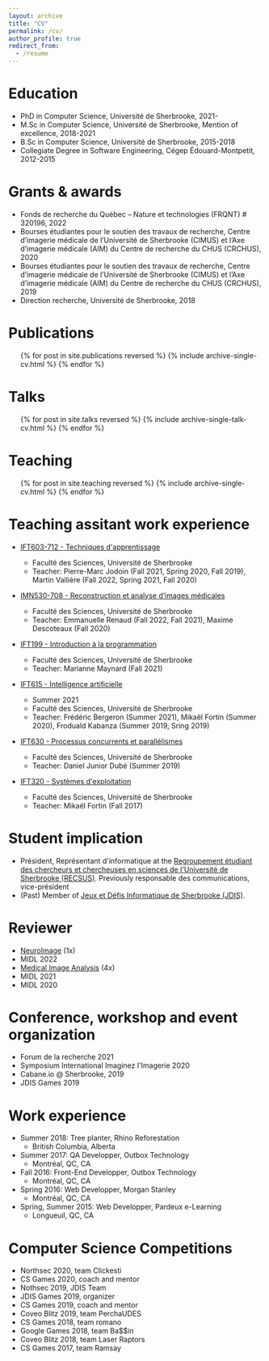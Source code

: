 ```yaml
---
layout: archive
title: "CV"
permalink: /cv/
author_profile: true
redirect_from:
  - /resume
---
```


Education
======
* PhD in Computer Science, Université de Sherbrooke, 2021-
* M.Sc in Computer Science, Université de Sherbrooke, Mention of excellence, 2018-2021
* B.Sc in Computer Science, Université de Sherbrooke, 2015-2018
* Collegiate Degree in Software Engineering, Cégep Édouard-Montpetit, 2012-2015

Grants & awards
======
* Fonds de recherche du Québec – Nature et technologies (FRQNT) # 320196, 2022
* Bourses étudiantes pour le soutien des travaux de recherche, Centre d’imagerie médicale de l’Université de Sherbrooke (CIMUS) et l’Axe d’imagerie médicale (AIM) du Centre de recherche du CHUS (CRCHUS), 2020
* Bourses étudiantes pour le soutien des travaux de recherche, Centre d’imagerie médicale de l’Université de Sherbrooke (CIMUS) et l’Axe d’imagerie médicale (AIM) du Centre de recherche du CHUS (CRCHUS), 2019
* Direction recherche, Université de Sherbrooke, 2018 

Publications
======
  <ul>{% for post in site.publications reversed %}
    {% include archive-single-cv.html %}
  {% endfor %}</ul>
  
Talks
======
  <ul>{% for post in site.talks reversed %}
    {% include archive-single-talk-cv.html %}
  {% endfor %}</ul>
  
Teaching
======
  <ul>{% for post in site.teaching reversed %}
    {% include archive-single-cv.html %}
  {% endfor %}</ul>

Teaching assitant work experience
======

* [IFT603-712 - Techniques d'apprentissage](https://www.usherbrooke.ca/admission/fiches-cours/IFT603)
  * Faculté des Sciences, Université de Sherbrooke
  * Teacher: Pierre-Marc Jodoin (Fall 2021, Spring 2020, Fall 2019), Martin Vallière (Fall 2022, Spring 2021, Fall 2020)

* [IMN530-708 - Reconstruction et analyse d’images médicales](https://www.usherbrooke.ca/admission/fiches-cours/IMN530)
  * Faculté des Sciences, Université de Sherbrooke
  * Teacher: Emmanuelle Renaud (Fall 2022, Fall 2021), Maxime Descoteaux (Fall 2020)

* [IFT199 - Introduction à la programmation](https://www.usherbrooke.ca/admission/fiches-cours/IFT199)
  * Faculté des Sciences, Université de Sherbrooke
  * Teacher: Marianne Maynard (Fall 2021)

* [IFT615 - Intelligence artificielle](https://www.usherbrooke.ca/admission/fiches-cours/IFT615)
  * Summer 2021
  * Faculté des Sciences, Université de Sherbrooke
  * Teacher: Frédéric Bergeron (Summer 2021), Mikaël Fortin (Summer 2020), Froduald Kabanza (Summer 2019, Sring 2019)

* [IFT630 - Processus concurrents et parallélismes](https://www.usherbrooke.ca/admission/fiches-cours/IFT630)
  * Faculté des Sciences, Université de Sherbrooke
  * Teacher: Daniel Junior Dubé (Summer 2019)

* [IFT320 - Systèmes d'exploitation](https://www.usherbrooke.ca/admission/fiches-cours/IFT320)
  * Faculté des Sciences, Université de Sherbrooke
  * Teacher: Mikaël Fortin (Fall 2017)

Student implication
======

- Président, Représentant d'informatique at the [Regroupement étudiant des chercheurs et chercheuses en sciences de l'Université de Sherbrooke (RECSUS)](https://www.recsus.org/). Previously responsable des communications, vice-président
- (Past) Member of [Jeux et Défis Informatique de Sherbrooke (JDIS)](https://jdis.ca/).

Reviewer
======
* [NeuroImage](/files/reviews/Certificate_YNIMG_Recognised.pdf) (1x)
* MIDL 2022
* [Medical Image Analysis](/files/reviews/Certificate_MEDIMA_Recognised.pdf) (4x)
* MIDL 2021
* MIDL 2020

Conference, workshop and event organization
======
* Forum de la recherche 2021
* Symposium International Imaginez l'Imagerie 2020
* Cabane.io @ Sherbrooke, 2019
* JDIS Games 2019

Work experience
======
* Summer 2018: Tree planter, Rhino Reforestation
  * British Columbia, Alberta
* Summer 2017: QA Developper, Outbox Technology
  * Montréal, QC, CA
* Fall 2016: Front-End Developper, Outbox Technology
  * Montréal, QC, CA
* Spring 2016: Web Developper, Morgan Stanley
  * Montréal, QC, CA
* Spring, Summer 2015: Web Developper, Pardeux e-Learning
  * Longueuil, QC, CA

Computer Science Competitions
======
* Northsec 2020, team Clickesti
* CS Games 2020, coach and mentor
* Nothsec 2019, JDIS Team
* JDIS Games 2019, organizer
* CS Games 2019, coach and mentor
* Coveo Blitz 2019, team PerchaUDES
* CS Games 2018, team romano
* Google Games 2018, team Ba$$in
* Coveo Blitz 2018, team Laser Raptors
* CS Games 2017, team Ramsay

